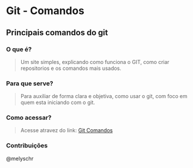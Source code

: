 # Git - Comandos
## Principais comandos do git
### O que é?
> Um site simples, explicando como funciona o GIT, como criar repositorios e os comandos mais usados.
### Para que serve?
> Para auxiliar de forma clara e objetiva, como usar o git, com foco em quem esta iniciando com o git.
### Como acessar?
> Acesse atravez do link: 
> [Git Comandos](https://melyschr.github.io/git_comandos)
### Contribuições
@melyschr
